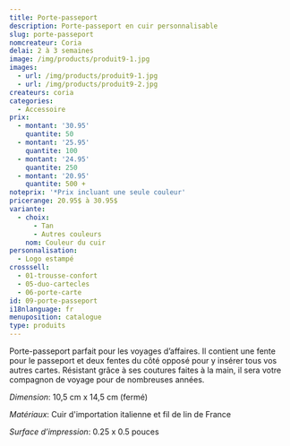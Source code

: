 ```yaml
---
title: Porte-passeport
description: Porte-passeport en cuir personnalisable
slug: porte-passeport
nomcreateur: Coria
delai: 2 à 3 semaines
image: /img/products/produit9-1.jpg
images:
  - url: /img/products/produit9-1.jpg
  - url: /img/products/produit9-2.jpg
createurs: coria
categories:
  - Accessoire
prix:
  - montant: '30.95'
    quantite: 50
  - montant: '25.95'
    quantite: 100
  - montant: '24.95'
    quantite: 250
  - montant: '20.95'
    quantite: 500 +
noteprix: '*Prix incluant une seule couleur'
pricerange: 20.95$ à 30.95$
variante:
  - choix:
      - Tan
      - Autres couleurs
    nom: Couleur du cuir
personnalisation:
  - Logo estampé
crosssell:
  - 01-trousse-confort
  - 05-duo-cartecles
  - 06-porte-carte
id: 09-porte-passeport
i18nlanguage: fr
menuposition: catalogue
type: produits
---
```

Porte-passeport parfait pour les voyages d’affaires. Il contient une fente pour le passeport et deux fentes du côté opposé pour y insérer tous vos autres cartes. Résistant grâce à ses coutures faites à la main, il sera votre compagnon de voyage pour de nombreuses années. 

*Dimension*: 10,5 cm x 14,5 cm (fermé)

*Matériaux*: Cuir d'importation italienne et fil de lin de France

*Surface d’impression*: 0.25 x 0.5 pouces

